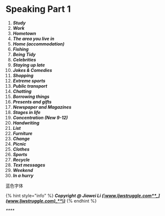 # Speaking Part 1

1. _**Study**_
2. _**Work**_
3. _**Hometown**_
4. _**The area you live in**_
5. _**Home \(accommodation\)**_
6. _**Fishing**_
7. _**Being Tidy**_
8. _**Celebrities**_
9. _**Staying up late**_
10. _**Jokes & Comedies**_
11. _**Shopping**_
12. _**Extreme sports**_
13. _**Public transport**_
14. _**Chatting**_
15. _**Borrowing things**_
16. _**Presents and gifts**_
17. _**Newspaper and Magazines**_
18. _**Stages in life**_
19. _**Concentration \(New 9-12\)**_
20. _**Handwriting**_
21. _**List**_
22. _**Furniture**_
23. _**Change**_
24. _**Picnic**_
25. _**Clothes**_
26. _**Sports**_
27. _**Recycle**_
28. _**Text messages**_
29. _**Weekend**_
30. _**In a hurry**_

蓝色字体

{% hint style="info" %}
_**Copyright @ Jiawei Li \(**_[_**www.ljwstruggle.com**_](www.ljwstruggle.com)_**\)**_
{% endhint %}

_\*\*\*\*_

